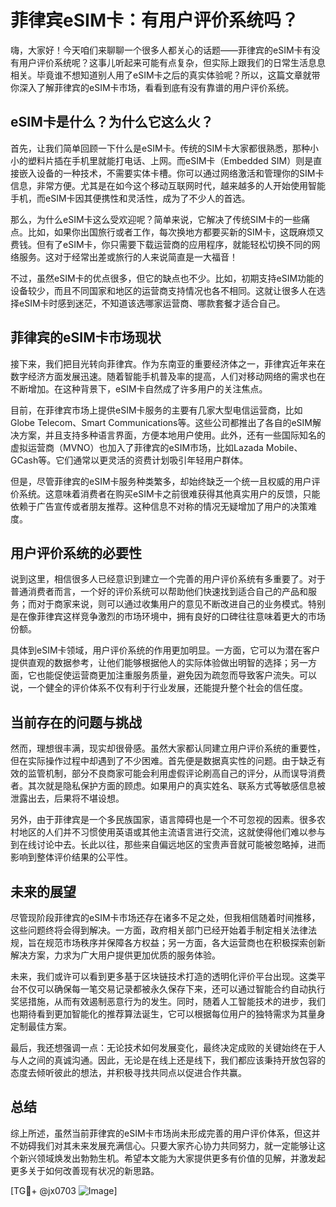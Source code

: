 # 菲律宾eSIM卡：有用户评价系统吗？

嗨，大家好！今天咱们来聊聊一个很多人都关心的话题——菲律宾的eSIM卡有没有用户评价系统呢？这事儿听起来可能有点复杂，但实际上跟我们的日常生活息息相关。毕竟谁不想知道别人用了eSIM卡之后的真实体验呢？所以，这篇文章就带你深入了解菲律宾的eSIM卡市场，看看到底有没有靠谱的用户评价系统。

## eSIM卡是什么？为什么它这么火？

首先，让我们简单回顾一下什么是eSIM卡。传统的SIM卡大家都很熟悉，那种小小的塑料片插在手机里就能打电话、上网。而eSIM卡（Embedded SIM）则是直接嵌入设备的一种技术，不需要实体卡槽。你可以通过网络激活和管理你的SIM卡信息，非常方便。尤其是在如今这个移动互联网时代，越来越多的人开始使用智能手机，而eSIM卡因其便携性和灵活性，成为了不少人的首选。

那么，为什么eSIM卡这么受欢迎呢？简单来说，它解决了传统SIM卡的一些痛点。比如，如果你出国旅行或者工作，每次换地方都要买新的SIM卡，这既麻烦又费钱。但有了eSIM卡，你只需要下载运营商的应用程序，就能轻松切换不同的网络服务。这对于经常出差或旅行的人来说简直是一大福音！

不过，虽然eSIM卡的优点很多，但它的缺点也不少。比如，初期支持eSIM功能的设备较少，而且不同国家和地区的运营商支持情况也各不相同。这就让很多人在选择eSIM卡时感到迷茫，不知道该选哪家运营商、哪款套餐才适合自己。

## 菲律宾的eSIM卡市场现状

接下来，我们把目光转向菲律宾。作为东南亚的重要经济体之一，菲律宾近年来在数字经济方面发展迅速。随着智能手机普及率的提高，人们对移动网络的需求也在不断增加。在这种背景下，eSIM卡自然成了许多用户的关注焦点。

目前，在菲律宾市场上提供eSIM卡服务的主要有几家大型电信运营商，比如Globe Telecom、Smart Communications等。这些公司都推出了各自的eSIM解决方案，并且支持多种语言界面，方便本地用户使用。此外，还有一些国际知名的虚拟运营商（MVNO）也加入了菲律宾的eSIM市场，比如Lazada Mobile、GCash等。它们通常以更灵活的资费计划吸引年轻用户群体。

但是，尽管菲律宾的eSIM卡服务种类繁多，却始终缺乏一个统一且权威的用户评价系统。这意味着消费者在购买eSIM卡之前很难获得其他真实用户的反馈，只能依赖于广告宣传或者朋友推荐。这种信息不对称的情况无疑增加了用户的决策难度。

## 用户评价系统的必要性

说到这里，相信很多人已经意识到建立一个完善的用户评价系统有多重要了。对于普通消费者而言，一个好的评价系统可以帮助他们快速找到适合自己的产品和服务；而对于商家来说，则可以通过收集用户的意见不断改进自己的业务模式。特别是在像菲律宾这样竞争激烈的市场环境中，拥有良好的口碑往往意味着更大的市场份额。

具体到eSIM卡领域，用户评价系统的作用更加明显。一方面，它可以为潜在客户提供直观的数据参考，让他们能够根据他人的实际体验做出明智的选择；另一方面，它也能促使运营商更加注重服务质量，避免因为疏忽而导致客户流失。可以说，一个健全的评价体系不仅有利于行业发展，还能提升整个社会的信任度。

## 当前存在的问题与挑战

然而，理想很丰满，现实却很骨感。虽然大家都认同建立用户评价系统的重要性，但在实际操作过程中却遇到了不少困难。首先便是数据真实性的问题。由于缺乏有效的监管机制，部分不良商家可能会利用虚假评论刷高自己的评分，从而误导消费者。其次就是隐私保护方面的顾虑。如果用户的真实姓名、联系方式等敏感信息被泄露出去，后果将不堪设想。

另外，由于菲律宾是一个多民族国家，语言障碍也是一个不可忽视的因素。很多农村地区的人们并不习惯使用英语或其他主流语言进行交流，这就使得他们难以参与到在线讨论中去。长此以往，那些来自偏远地区的宝贵声音就可能被忽略掉，进而影响到整体评价结果的公平性。

## 未来的展望

尽管现阶段菲律宾的eSIM卡市场还存在诸多不足之处，但我相信随着时间推移，这些问题终将会得到解决。一方面，政府相关部门已经开始着手制定相关法律法规，旨在规范市场秩序并保障各方权益；另一方面，各大运营商也在积极探索创新解决方案，力求为广大用户提供更加优质的服务体验。

未来，我们或许可以看到更多基于区块链技术打造的透明化评价平台出现。这类平台不仅可以确保每一笔交易记录都被永久保存下来，还可以通过智能合约自动执行奖惩措施，从而有效遏制恶意行为的发生。同时，随着人工智能技术的进步，我们也期待看到更加智能化的推荐算法诞生，它可以根据每位用户的独特需求为其量身定制最佳方案。

最后，我还想强调一点：无论技术如何发展变化，最终决定成败的关键始终在于人与人之间的真诚沟通。因此，无论是在线上还是线下，我们都应该秉持开放包容的态度去倾听彼此的想法，并积极寻找共同点以促进合作共赢。

## 总结

综上所述，虽然当前菲律宾的eSIM卡市场尚未形成完善的用户评价体系，但这并不妨碍我们对其未来发展充满信心。只要大家齐心协力共同努力，就一定能够让这个新兴领域焕发出勃勃生机。希望本文能为大家提供更多有价值的见解，并激发起更多关于如何改善现有状况的新思路。

[TG💪+ @jx0703 ![Image](https://github.com/user-attachments/assets/dbca1d08-cadb-493c-b0ec-ad6f7a83f270)]